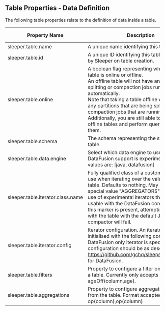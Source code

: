 ## Table Properties - Data Definition

The following table properties relate to the definition of data inside a table.

| Property Name                     | Description                                                                                                                                                                                                                                                                                                                                                                                         | Default Value |
|-----------------------------------|-----------------------------------------------------------------------------------------------------------------------------------------------------------------------------------------------------------------------------------------------------------------------------------------------------------------------------------------------------------------------------------------------------|---------------|
| sleeper.table.name                | A unique name identifying this table.                                                                                                                                                                                                                                                                                                                                                               |               |
| sleeper.table.id                  | A unique ID identifying this table, generated by Sleeper on table creation.                                                                                                                                                                                                                                                                                                                         |               |
| sleeper.table.online              | A boolean flag representing whether this table is online or offline.<br>An offline table will not have any partition splitting or compaction jobs run automatically.<br>Note that taking a table offline will not stop any partitions that are being split or compaction jobs that are running. Additionally, you are still able to ingest data to offline tables and perform queries against them. | true          |
| sleeper.table.schema              | The schema representing the structure of this table.                                                                                                                                                                                                                                                                                                                                                |               |
| sleeper.table.data.engine         | Select which data engine to use for the table. DataFusion support is experimental. Valid values are: [java, datafusion]                                                                                                                                                                                                                                                                             | JAVA          |
| sleeper.table.iterator.class.name | Fully qualified class of a custom iterator to use when iterating over the values in this table. Defaults to nothing. May also have special value "AGGREGATORS" indicating the use of experimental iterators that are only usable with the DataFusion compactor. When this marker is present, attempting to compact with the table with the default Java compactor will fail.                        |               |
| sleeper.table.iterator.config     | Iterator configuration. An iterator will be initialised with the following configuration. If a DataFusion only iterator is specified, then the configuration should be as described in https://github.com/gchq/sleeper/issues/4344 for DataFusion.                                                                                                                                                  |               |
| sleeper.table.filters             | Property to configure a filter on a column on a table. Currently only accepts ageOff(column,age).                                                                                                                                                                                                                                                                                                   |               |
| sleeper.table.aggregations        | Property to configure aggregation of columns from the table. Format accepted: op(column),op(column)                                                                                                                                                                                                                                                                                                 |               |
